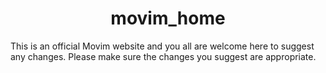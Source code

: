 <h1 align="center"> movim_home</h1>
This is an official Movim website and you all are welcome here to suggest any changes. Please make sure the changes you suggest are appropriate.
